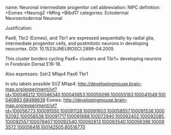 name: Neuronal intermediate progenitor cell
abbreviation: NIPC
definition: +Eomes +Neurog2 +Mfng +Btbd17
categories: Ectodermal Neuroectodermal Neuronal

Justification:

Pax6, Tbr2 (Eomes), and Tbr1 are expressed sequentially by radial glia, 
intermediate progenitor cells, and postmitotic neurons in developing neocortex.
DOI: 10.1523/JNEUROSCI.2899-04.2005

This cluster borders cycling Pax6+ clusters and Tbr1+ developing neurons 
in Forebrain Dorsal E16-18. 

Also expresses:
Sstr2
Mfap4
Pax6
Tbr1

In situ labels possible SVZ 
Mfap4: http://developingmouse.brain-map.org/experiment/ivt?id=100046212,100046340,100045853,100055096,100055183,100041049,100040883,68498639
Eomes: http://developingmouse.brain-map.org/experiment/ivt?id=100056773,100091550,100091128,100091603,100058557,100091536,100092092,100058538,100091717,100091688,100072940,100092402,100092085,100092557,100078407,100092540,100092613,100093540,100056398,100093572,100056416,100142505,80516770

